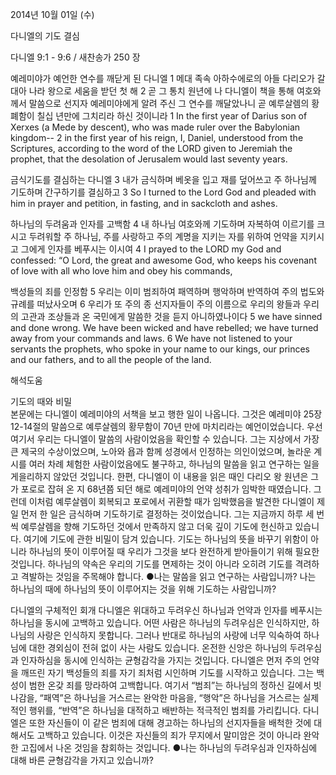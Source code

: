 2014년 10월 01일 (수)

다니엘의 기도 결심



다니엘 9:1 - 9:6 / 새찬송가 250 장


예레미야가 예언한 연수를 깨닫게 된 다니엘
1 메대 족속 아하수에로의 아들 다리오가 갈대아 나라 왕으로 세움을 받던 첫 해 2 곧 그 통치 원년에 나 다니엘이 책을 통해 여호와께서 말씀으로 선지자 예레미야에게 알려 주신 그 연수를 깨달았나니 곧 예루살렘의 황폐함이 칠십 년만에 그치리라 하신 것이니라
1 In the first year of Darius son of Xerxes (a Mede by descent), who was made ruler over the Babylonian kingdom--  2 in the first year of his reign, I, Daniel, understood from the Scriptures, according to the word of the LORD given to Jeremiah the prophet, that the desolation of Jerusalem would last seventy years. 

금식기도를 결심하는 다니엘
3 내가 금식하며 베옷을 입고 재를 덮어쓰고 주 하나님께 기도하며 간구하기를 결심하고
3 So I turned to the Lord God and pleaded with him in prayer and petition, in fasting, and in sackcloth and ashes. 

하나님의 두려움과 인자를 고백함
4 내 하나님 여호와께 기도하며 자복하여 이르기를 크시고 두려워할 주 하나님, 주를 사랑하고 주의 계명을 지키는 자를 위하여 언약을 지키시고 그에게 인자를 베푸시는 이시여
4 I prayed to the LORD my God and confessed: “O Lord, the great and awesome God, who keeps his covenant of love with all who love him and obey his commands,   

백성들의 죄를 인정함
5 우리는 이미 범죄하여 패역하며 행악하며 반역하여 주의 법도와 규례를 떠났사오며 6 우리가 또 주의 종 선지자들이 주의 이름으로 우리의 왕들과 우리의 고관과 조상들과 온 국민에게 말씀한 것을 듣지 아니하였나이다
5 we have sinned and done wrong. We have been wicked and have rebelled; we have turned away from your commands and laws. 6 We have not listened to your servants the prophets, who spoke in your name to our kings, our princes and our fathers, and to all the people of the land.

해석도움





기도의 때와 비밀  
본문에는 다니엘이 예레미야의 서책을 보고 행한 일이 나옵니다. 그것은 예레미야 25장 12-14절의 말씀으로 예루살렘의 황무함이 70년 만에 마치리라는 예언이었습니다. 우선 여기서 우리는 다니엘이 말씀의 사람이었음을 확인할 수 있습니다. 그는 지상에서 가장 큰 제국의 수상이었으며, 노아와 욥과 함께 성경에서 인정하는 의인이었으며, 놀라운 계시를 여러 차례 체험한 사람이었음에도 불구하고, 하나님의 말씀을 읽고 연구하는 일을 게을리하지 않았던 것입니다. 한편, 다니엘이 이 내용을 읽은 때인 다리오 왕 원년은 그가 포로로 잡혀 온 지 68년쯤 되던 해로 예레미야의 언약 성취가 임박한 때였습니다. 그런데 이처럼 예루살렘이 회복되고 포로에서 귀환할 때가 임박했음을 발견한 다니엘이 제일 먼저 한 일은 금식하며 기도하기로 결정하는 것이었습니다. 그는 지금까지 하루 세 번씩 예루살렘을 향해 기도하던 것에서 만족하지 않고 더욱 깊이 기도에 헌신하고 있습니다. 여기에 기도에 관한 비밀이 담겨 있습니다. 기도는 하나님의 뜻을 바꾸기 위함이 아니라 하나님의 뜻이 이루어질 때 우리가 그것을 보다 완전하게 받아들이기 위해 필요한 것입니다. 하나님의 약속은 우리의 기도를 면제하는 것이 아니라 오히려 기도를 격려하고 격발하는 것임을 주목해야 합니다.
●나는 말씀을 읽고 연구하는 사람입니까? 나는 하나님의 때에 하나님의 뜻이 이루어지는 것을 위해 기도하는 사람입니까? 

다니엘의 구체적인 회개 
다니엘은 위대하고 두려우신 하나님과 언약과 인자를 베푸시는 하나님을 동시에 고백하고 있습니다. 어떤 사람은 하나님의 두려우심은 인식하지만, 하나님의 사랑은 인식하지 못합니다. 그러나 반대로 하나님의 사랑에 너무 익숙하여 하나님에 대한 경외심이 전혀 없이 사는 사람도 있습니다. 온전한 신앙은 하나님의 두려우심과 인자하심을 동시에 인식하는 균형감각을 가지는 것입니다. 다니엘은 먼저 주의 언약을 깨뜨린 자기 백성들의 죄를 자기 죄처럼 시인하며 기도를 시작하고 있습니다. 그는 백성이 범한 온갖 죄를 망라하여 고백합니다. 여기서 “범죄”는 하나님의 정하신 길에서 빗나감을, “패역”은 하나님을 거스르는 완악한 마음을, “행악”은 하나님을 거스르는 실제적인 행위를, “반역”은 하나님을 대적하고 배반하는 적극적인 범죄를 가리킵니다. 다니엘은 또한 자신들이 이 같은 범죄에 대해 경고하는 하나님의 선지자들을 배척한 것에 대해서도 고백하고 있습니다. 이것은 자신들의 죄가 무지에서 말미암은 것이 아니라 완악한 고집에서 나온 것임을 참회하는 것입니다. 
●나는 하나님의 두려우심과 인자하심에 대해 바른 균형감각을 가지고 있습니까?